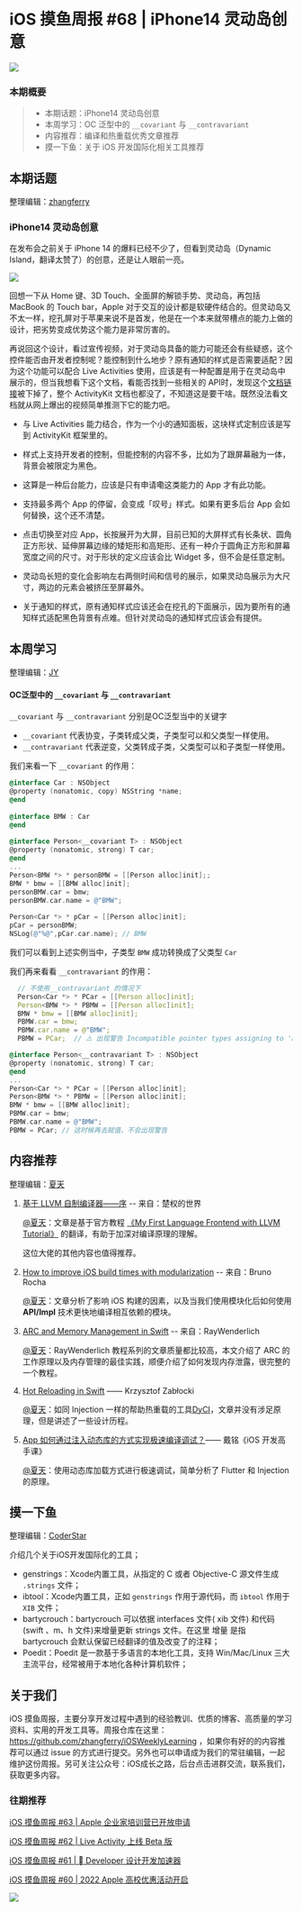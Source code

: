 # iOS 摸鱼周报 #68 | iPhone14 灵动岛创意

![](https://cdn.zhangferry.com/Images/moyu_weekly_cover.jpeg)

### 本期概要

> * 本期话题：iPhone14 灵动岛创意
> * 本周学习：OC 泛型中的  `__covariant`  与 `__contravariant`
> * 内容推荐：编译和热重载优秀文章推荐
> * 摸一下鱼：关于 iOS 开发国际化相关工具推荐

## 本期话题

整理编辑：[zhangferry](zhangferry.com)

### iPhone14 灵动岛创意

在发布会之前关于 iPhone 14 的爆料已经不少了，但看到灵动岛（Dynamic Island，翻译太赞了）的创意，还是让人眼前一亮。

![](https://cdn.zhangferry.com/Images/iphone_14_dynamic_island.GIF)

回想一下从 Home 键、3D Touch、全面屏的解锁手势、灵动岛，再包括 MacBook 的 Touch bar，Apple 对于交互的设计都是软硬件结合的。但灵动岛又不太一样，挖孔屏对于苹果来说不是首发，他是在一个本来就带槽点的能力上做的设计，把劣势变成优势这个能力是非常厉害的。

再说回这个设计，看过宣传视频，对于灵动岛具备的能力可能还会有些疑惑，这个控件能否由开发者控制呢？能控制到什么地步？原有通知的样式是否需要适配？因为这个功能可以配合 Live Activities 使用，应该是有一种配置是用于在灵动岛中展示的，但当我想看下这个文档，看能否找到一些相关的 API时，发现这个[文档链接](https://developer.apple.com/documentation/activitykit/displaying-live-data-on-the-lock-screen-with-live-activities "displaying-live-data-on-the-lock-screen-with-live-activities")被下掉了，整个 ActivityKit 文档也都没了，不知道这是要干啥。既然没法看文档就从网上爆出的视频简单推测下它的能力吧。

* 与  Live Activities 能力结合，作为一个小的通知面板，这块样式定制应该是写到 ActivityKit 框架里的。

* 样式上支持开发者的控制，但能控制的内容不多，比如为了跟屏幕融为一体，背景会被限定为黑色。
* 这算是一种后台能力，应该是只有申请嘞这类能力的 App 才有此功能。
* 支持最多两个 App 的停留，会变成「叹号」样式。如果有更多后台 App 会如何替换，这个还不清楚。
* 点击切换至对应 App，长按展开为大屏，目前已知的大屏样式有长条状、圆角正方形状、延伸屏幕边缘的矮矩形和高矩形、还有一种介于圆角正方形和屏幕宽度之间的尺寸。对于形状的定义应该会比 Widget 多，但不会是任意定制。
* 灵动岛长短的变化会影响左右两侧时间和信号的展示，如果灵动岛展示为大尺寸，两边的元素会被挤压至屏幕外。

* 关于通知的样式，原有通知样式应该还会在挖孔的下面展示，因为要所有的通知样式适配黑色背景有点难。但针对灵动岛的通知样式应该会有提供。

## 本周学习

整理编辑：[JY](https://juejin.cn/user/1574156380931144/posts)

#### OC泛型中的  `__covariant`  与 `__contravariant`

 `__covariant` 与 `__contravariant` 分别是OC泛型当中的关键字

* `__covariant` 代表协变，子类转成父类，子类型可以和父类型一样使用。
* `__contravariant`  代表逆变，父类转成子类，父类型可以和子类型一样使用。

我们来看一下 `__covariant` 的作用：

```objectivec
@interface Car : NSObject 
@property (nonatomic, copy) NSString *name;
@end
  
@interface BMW : Car 
@end
  
@interface Person<__covariant T> : NSObject
@property (nonatomic, strong) T car;
@end  
...
Person<BMW *> * personBMW = [[Person alloc]init];;
BMW * bmw = [[BMW alloc]init];
personBMW.car = bmw;
personBMW.car.name = @"BMW";
      
Person<Car *> * pCar = [[Person alloc]init];  
pCar = personBMW;  
NSLog(@"%@",pCar.car.name); // BMW
```
我们可以看到上述实例当中，子类型 `BMW` 成功转换成了父类型 `Car`

我们再来看看 `__contravariant` 的作用：

```C++
  // 不使用__contravariant 的情况下
  Person<Car *> * PCar = [[Person alloc]init];
  Person<BMW *> * PBMW = [[Person alloc]init];
  BMW * bmw = [[BMW alloc]init];
  PBMW.car = bmw;
  PBMW.car.name = @"BMW";
  PBMW = PCar;  // ⚠️ 出现警告 Incompatible pointer types assigning to 'Person<BMW *> *' from 'Person<Car *> *'
```

```objectivec
@interface Person<__contravariant T> : NSObject
@property (nonatomic, strong) T car;
@end
...
Person<Car *> * PCar = [[Person alloc]init];
Person<BMW *> * PBMW = [[Person alloc]init];
BMW * bmw = [[BMW alloc]init];
PBMW.car = bmw;
PBMW.car.name = @"BMW";
PBMW = PCar; // 这时候再去赋值，不会出现警告
```

## 内容推荐

整理编辑：[夏天](https://juejin.cn/user/3298190611456638)

1. [基于 LLVM 自制编译器——序](http://chuquan.me/2022/07/17/compiler-for-kaleidoscope-00/ "基于 LLVM 自制编译器——序")  -- 来自：楚权的世界

   [@夏天](https://juejin.cn/user/3298190611456638)：文章是基于官方教程 [《My First Language Frontend with LLVM Tutorial》](https://llvm.org/docs/tutorial/MyFirstLanguageFrontend/index.html "《My First Language Frontend with LLVM Tutorial》") 的翻译，有助于加深对编译原理的理解。

   这位大佬的其他内容也值得推荐。

2. [How to improve iOS build times with modularization](https://www.runway.team/blog/how-to-improve-ios-build-times-with-modularization "How to improve iOS build times with modularization") -- 来自：Bruno Rocha

   [@夏天](https://juejin.cn/user/3298190611456638)：文章分析了影响 iOS 构建的因素，以及当我们使用模块化后如何使用 **API/Impl** 技术更快地编译相互依赖的模块。

3. [ARC and Memory Management in Swift](https://www.raywenderlich.com/966538-arc-and-memory-management-in-swift "ARC and Memory Management in Swift") -- 来自：RayWenderlich

   [@夏天](https://juejin.cn/user/3298190611456638)：RayWenderlich 教程系列的文章质量都比较高，本文介绍了 ARC 的工作原理以及内存管理的最佳实践，顺便介绍了如何发现内存泄露，很完整的一个教程。

4. [Hot Reloading in Swift](https://www.merowing.info/hot-reloading-in-swift/ "Hot Reloading in Swift") —— Krzysztof Zabłocki

   [@夏天](https://juejin.cn/user/3298190611456638)：如同 Injection  一样的帮助热重载的工具[DyCI](https://github.com/DyCI/dyci-main "DyCI")，文章并没有涉足原理，但是讲述了一些设计历程。

5. [App 如何通过注入动态库的方式实现极速编译调试？](https://time.geekbang.org/column/article/87188 "App 如何通过注入动态库的方式实现极速编译调试？")—— 戴铭《iOS 开发高手课》

   [@夏天](https://juejin.cn/user/3298190611456638)：使用动态库加载方式进行极速调试，简单分析了 Flutter 和 Injection 的原理。

## 摸一下鱼

整理编辑：[CoderStar](https://mp.weixin.qq.com/mp/homepage?__biz=MzU4NjQ5NDYxNg==&hid=1&sn=659c56a4ceebb37b1824979522adbb15&scene=18)

介绍几个关于iOS开发国际化的工具；

- genstrings：Xcode内置工具，从指定的 C 或者 Objective-C 源文件生成 `.strings` 文件；
- ibtool：Xcode内置工具，正如 `genstrings` 作用于源代码，而 `ibtool` 作用于 `XIB` 文件；
- bartycrouch：bartycrouch 可以依据 interfaces 文件( xib 文件) 和代码(swift 、m、h 文件)来增量更新 strings 文件。在这里 增量 是指 bartycrouch 会默认保留已经翻译的值及改变了的注释；
- Poedit：Poedit 是一款基于多语言的本地化工具，支持 Win/Mac/Linux 三大主流平台，经常被用于本地化各种计算机软件；

## 关于我们

iOS 摸鱼周报，主要分享开发过程中遇到的经验教训、优质的博客、高质量的学习资料、实用的开发工具等。周报仓库在这里：https://github.com/zhangferry/iOSWeeklyLearning ，如果你有好的的内容推荐可以通过 issue 的方式进行提交。另外也可以申请成为我们的常驻编辑，一起维护这份周报。另可关注公众号：iOS成长之路，后台点击进群交流，联系我们，获取更多内容。

### 往期推荐

[iOS 摸鱼周报 #63 | Apple 企业家培训营已开放申请](https://mp.weixin.qq.com/s/nAMshUG4AjWLAAHOFPVqXg)

[iOS 摸鱼周报 #62 |  Live Activity 上线 Beta 版 ](https://mp.weixin.qq.com/s/HySX4Yaf3Zxy8Wn-LyUO0A)

[iOS 摸鱼周报 #61 |  Developer 设计开发加速器](https://mp.weixin.qq.com/s/WfwqRhC-9-isUanv8ZnvMQ)

[iOS 摸鱼周报 #60 | 2022 Apple 高校优惠活动开启](https://mp.weixin.qq.com/s/5chb-a9u7VMdLis1FG6B6Q)

![](https://cdn.zhangferry.com/Images/WechatIMG384.jpeg)
